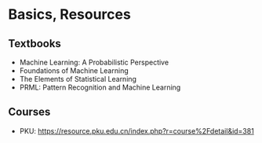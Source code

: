 # Basics, Resources

## Textbooks
- Machine Learning: A Probabilistic Perspective
- Foundations of Machine Learning
- The Elements of Statistical Learning
- PRML: Pattern Recognition and Machine Learning

## Courses
- PKU: https://resource.pku.edu.cn/index.php?r=course%2Fdetail&id=381